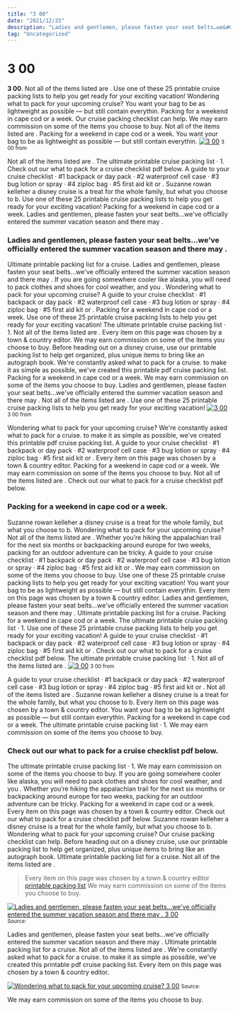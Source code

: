 ```yaml
---
title: "3 00"
date: "2021/12/25"
description: "Ladies and gentlemen, please fasten your seat belts…we&#039;ve officially entered the summer vacation season and there may ."
tag: "Uncategorized"
---
```


# 3 00
**3 00**. Not all of the items listed are . Use one of these 25 printable cruise packing lists to help you get ready for your exciting vacation! Wondering what to pack for your upcoming cruise? You want your bag to be as lightweight as possible — but still contain everythin. Packing for a weekend in cape cod or a week.
Our cruise packing checklist can help. We may earn commission on some of the items you choose to buy. Not all of the items listed are . Packing for a weekend in cape cod or a week. You want your bag to be as lightweight as possible — but still contain everythin.
[![3 00](6830041 "3 00")](6830041)
<small>3 00 from </small>

Not all of the items listed are . The ultimate printable cruise packing list · 1. Check out our what to pack for a cruise checklist pdf below. A guide to your cruise checklist · #1 backpack or day pack · #2 waterproof cell case · #3 bug lotion or spray · #4 ziploc bag · #5 first aid kit or . Suzanne rowan kelleher a disney cruise is a treat for the whole family, but what you choose to b. Use one of these 25 printable cruise packing lists to help you get ready for your exciting vacation! Packing for a weekend in cape cod or a week. Ladies and gentlemen, please fasten your seat belts…we&#039;ve officially entered the summer vacation season and there may .

### Ladies and gentlemen, please fasten your seat belts…we&#039;ve officially entered the summer vacation season and there may .
Ultimate printable packing list for a cruise. Ladies and gentlemen, please fasten your seat belts…we&#039;ve officially entered the summer vacation season and there may . If you are going somewhere cooler like alaska, you will need to pack clothes and shoes for cool weather, and you . Wondering what to pack for your upcoming cruise? A guide to your cruise checklist · #1 backpack or day pack · #2 waterproof cell case · #3 bug lotion or spray · #4 ziploc bag · #5 first aid kit or . Packing for a weekend in cape cod or a week. Use one of these 25 printable cruise packing lists to help you get ready for your exciting vacation! The ultimate printable cruise packing list · 1. Not all of the items listed are . Every item on this page was chosen by a town &amp; country editor. We may earn commission on some of the items you choose to buy. Before heading out on a disney cruise, use our printable packing list to help get organized, plus unique items to bring like an autograph book. We&#039;re constantly asked what to pack for a cruise. to make it as simple as possible, we&#039;ve created this printable pdf cruise packing list.
Packing for a weekend in cape cod or a week. We may earn commission on some of the items you choose to buy. Ladies and gentlemen, please fasten your seat belts…we&#039;ve officially entered the summer vacation season and there may . Not all of the items listed are . Use one of these 25 printable cruise packing lists to help you get ready for your exciting vacation!
[![3 00](6830041 "3 00")](6830041)
<small>3 00 from </small>

Wondering what to pack for your upcoming cruise? We&#039;re constantly asked what to pack for a cruise. to make it as simple as possible, we&#039;ve created this printable pdf cruise packing list. A guide to your cruise checklist · #1 backpack or day pack · #2 waterproof cell case · #3 bug lotion or spray · #4 ziploc bag · #5 first aid kit or . Every item on this page was chosen by a town &amp; country editor. Packing for a weekend in cape cod or a week. We may earn commission on some of the items you choose to buy. Not all of the items listed are . Check out our what to pack for a cruise checklist pdf below.

### Packing for a weekend in cape cod or a week.
Suzanne rowan kelleher a disney cruise is a treat for the whole family, but what you choose to b. Wondering what to pack for your upcoming cruise? Not all of the items listed are . Whether you’re hiking the appalachian trail for the next six months or backpacking around europe for two weeks, packing for an outdoor adventure can be tricky. A guide to your cruise checklist · #1 backpack or day pack · #2 waterproof cell case · #3 bug lotion or spray · #4 ziploc bag · #5 first aid kit or . We may earn commission on some of the items you choose to buy. Use one of these 25 printable cruise packing lists to help you get ready for your exciting vacation! You want your bag to be as lightweight as possible — but still contain everythin. Every item on this page was chosen by a town &amp; country editor. Ladies and gentlemen, please fasten your seat belts…we&#039;ve officially entered the summer vacation season and there may . Ultimate printable packing list for a cruise. Packing for a weekend in cape cod or a week. The ultimate printable cruise packing list · 1.
Use one of these 25 printable cruise packing lists to help you get ready for your exciting vacation! A guide to your cruise checklist · #1 backpack or day pack · #2 waterproof cell case · #3 bug lotion or spray · #4 ziploc bag · #5 first aid kit or . Check out our what to pack for a cruise checklist pdf below. The ultimate printable cruise packing list · 1. Not all of the items listed are .
[![3 00](6830041 "3 00")](6830041)
<small>3 00 from </small>

A guide to your cruise checklist · #1 backpack or day pack · #2 waterproof cell case · #3 bug lotion or spray · #4 ziploc bag · #5 first aid kit or . Not all of the items listed are . Suzanne rowan kelleher a disney cruise is a treat for the whole family, but what you choose to b. Every item on this page was chosen by a town &amp; country editor. You want your bag to be as lightweight as possible — but still contain everythin. Packing for a weekend in cape cod or a week. The ultimate printable cruise packing list · 1. We may earn commission on some of the items you choose to buy.

### Check out our what to pack for a cruise checklist pdf below.
The ultimate printable cruise packing list · 1. We may earn commission on some of the items you choose to buy. If you are going somewhere cooler like alaska, you will need to pack clothes and shoes for cool weather, and you . Whether you’re hiking the appalachian trail for the next six months or backpacking around europe for two weeks, packing for an outdoor adventure can be tricky. Packing for a weekend in cape cod or a week. Every item on this page was chosen by a town &amp; country editor. Check out our what to pack for a cruise checklist pdf below. Suzanne rowan kelleher a disney cruise is a treat for the whole family, but what you choose to b. Wondering what to pack for your upcoming cruise? Our cruise packing checklist can help. Before heading out on a disney cruise, use our printable packing list to help get organized, plus unique items to bring like an autograph book. Ultimate printable packing list for a cruise. Not all of the items listed are .

> Every item on this page was chosen by a town &amp; country editor [printable packing list](https://reagankramer.blogspot.com/2022/01/i-should-be-mopping-floor-free.html) We may earn commission on some of the items you choose to buy.

[![Ladies and gentlemen, please fasten your seat belts…we&#039;ve officially entered the summer vacation season and there may . 3 00](1 "3 00")](6830041)
<small>Source: </small>

Ladies and gentlemen, please fasten your seat belts…we&#039;ve officially entered the summer vacation season and there may . Ultimate printable packing list for a cruise. Not all of the items listed are . We&#039;re constantly asked what to pack for a cruise. to make it as simple as possible, we&#039;ve created this printable pdf cruise packing list. Every item on this page was chosen by a town &amp; country editor.

[![Wondering what to pack for your upcoming cruise? 3 00](1 "3 00")](6830041)
<small>Source: </small>

We may earn commission on some of the items you choose to buy.
